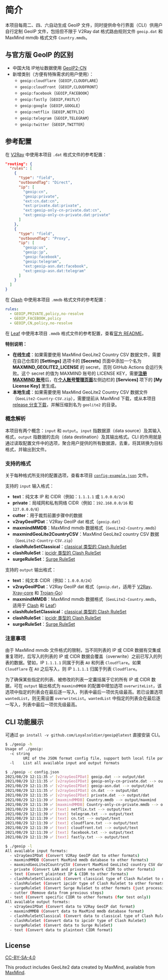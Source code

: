 # 简介

本项目每周二、四、六自动生成 GeoIP 文件，同时提供命令行界面（CLI）供用户自行定制 GeoIP 文件，包括但不限于 V2Ray dat 格式路由规则文件 `geoip.dat` 和 MaxMind mmdb 格式文件 `Country.mmdb`。

## 与官方版 GeoIP 的区别

- 中国大陆 IP地址数据使用 [GeoIP2-CN](https://github.com/d2184/GeoIP2-CN)
- 新增类别（方便有特殊需求的用户使用）：
  - `geoip:cloudflare`（`GEOIP,CLOUDFLARE`）
  - `geoip:cloudfront`（`GEOIP,CLOUDFRONT`）
  - `geoip:facebook`（`GEOIP,FACEBOOK`）
  - `geoip:fastly`（`GEOIP,FASTLY`）
  - `geoip:google`（`GEOIP,GOOGLE`）
  - `geoip:netflix`（`GEOIP,NETFLIX`）
  - `geoip:telegram`（`GEOIP,TELEGRAM`）
  - `geoip:twitter`（`GEOIP,TWITTER`）

## 参考配置

在 [V2Ray](https://github.com/v2fly/v2ray-core) 中使用本项目 `.dat` 格式文件的参考配置：

```json
"routing": {
  "rules": [
    {
      "type": "field",
      "outboundTag": "Direct",
      "ip": [
        "geoip:cn",
        "geoip:private",
        "ext:cn.dat:cn",
        "ext:private.dat:private",
        "ext:geoip-only-cn-private.dat:cn",
        "ext:geoip-only-cn-private.dat:private"
      ]
    },
    {
      "type": "field",
      "outboundTag": "Proxy",
      "ip": [
        "geoip:us",
        "geoip:jp",
        "geoip:facebook",
        "geoip:telegram",
        "ext:geoip-asn.dat:facebook",
        "ext:geoip-asn.dat:telegram"
      ]
    }
  ]
}
```

在 [Clash](https://github.com/Dreamacro/clash) 中使用本项目 `.mmdb` 格式文件的参考配置：

```yaml
rules:
  - GEOIP,PRIVATE,policy,no-resolve
  - GEOIP,FACEBOOK,policy
  - GEOIP,CN,policy,no-resolve
```

在 [Leaf](https://github.com/eycorsican/leaf) 中使用本项目 `.mmdb` 格式文件的参考配置，查看[官方 README](https://github.com/eycorsican/leaf/blob/master/README.zh.md#geoip)。

**特别说明：**

- **在线生成**：如果需要使用 MaxMind GeoLite2 Country CSV 数据文件，需要在自己仓库的 **[Settings]** 选项卡的 **[Secrets]** 页面中添加一个名为 **MAXMIND_GEOLITE2_LICENSE** 的 secret，否则 GitHub Actions 会运行失败。这个 secret 的值为 MAXMIND 账号的 LICENSE KEY，需要[**注册 MAXMIND 账号**](https://www.maxmind.com/en/geolite2/signup)后，在[**个人账号管理页面**](https://www.maxmind.com/en/account)左侧边栏的 **[Services]** 项下的 **[My License Key]** 里生成。
- **本地生成**：如果需要使用 MaxMind GeoLite2 Country CSV 数据文件（`GeoLite2-Country-CSV.zip`），需要提前从 MaxMind 下载，或从本项目 [release 分支](https://github.com/Loyalsoldier/geoip/tree/release)[下载](https://github.com/Loyalsoldier/geoip/raw/release/GeoLite2-Country-CSV.zip)，并解压缩到名为 `geolite2` 的目录。

### 概念解析

本项目有两个概念：`input` 和 `output`。`input` 指数据源（data source）及其输入格式，`output` 指数据的去向（data destination）及其输出格式。CLI 的作用就是通过读取配置文件中的选项，聚合用户提供的所有数据源，去重，将其转换为目标格式，并输出到文件。

### 支持的格式

关于每种格式所支持的配置选项，查看本项目 [`config-example.json`](https://github.com/Loyalsoldier/geoip/blob/HEAD/config-example.json) 文件。

支持的 `input` 输入格式：

- **text**：纯文本 IP 和 CIDR（例如：`1.1.1.1` 或 `1.0.0.0/24`）
- **private**：局域网和私有网络 CIDR（例如：`192.168.0.0/16` 和 `127.0.0.0/8`）
- **cutter**：用于裁剪前置步骤中的数据
- **v2rayGeoIPDat**：V2Ray GeoIP dat 格式（`geoip.dat`）
- **maxmindMMDB**：MaxMind mmdb 数据格式（`GeoLite2-Country.mmdb`）
- **maxmindGeoLite2CountryCSV**：MaxMind GeoLite2 country CSV 数据（`GeoLite2-Country-CSV.zip`）
- **clashRuleSetClassical**：[classical 类型的 Clash RuleSet](https://github.com/Dreamacro/clash/wiki/premium-core-features#classical)
- **clashRuleSet**：[ipcidr 类型的 Clash RuleSet](https://github.com/Dreamacro/clash/wiki/premium-core-features#ipcidr)
- **surgeRuleSet**：[Surge RuleSet](https://manual.nssurge.com/rule/ruleset.html)

支持的 `output` 输出格式：

- **text**：纯文本 CIDR（例如：`1.0.0.0/24`）
- **v2rayGeoIPDat**：V2Ray GeoIP dat 格式（`geoip.dat`，适用于 [V2Ray](https://github.com/v2fly/v2ray-core)、[Xray-core](https://github.com/XTLS/Xray-core) 和 [Trojan-Go](https://github.com/p4gefau1t/trojan-go)）
- **maxmindMMDB**：MaxMind mmdb 数据格式（`GeoLite2-Country.mmdb`，适用于 [Clash](https://github.com/Dreamacro/clash) 和 [Leaf](https://github.com/eycorsican/leaf)）
- **clashRuleSetClassical**：[classical 类型的 Clash RuleSet](https://github.com/Dreamacro/clash/wiki/premium-core-features#classical)
- **clashRuleSet**：[ipcidr 类型的 Clash RuleSet](https://github.com/Dreamacro/clash/wiki/premium-core-features#ipcidr)
- **surgeRuleSet**：[Surge RuleSet](https://manual.nssurge.com/rule/ruleset.html)

### 注意事项

由于 MaxMind mmdb 文件格式的限制，当不同列表的 IP 或 CIDR 数据有交集或重复项时，后写入的列表的 IP 或 CIDR 数据会覆盖（overwrite）之前已写入的列表的数据。譬如，IP `1.1.1.1` 同属于列表 `AU` 和列表 `Cloudflare`。如果 `Cloudflare` 在 `AU` 之后写入，则 IP `1.1.1.1` 归属于列表 `Cloudflare`。

为了确保某些指定的列表、被修改的列表一定囊括属于它的所有 IP 或 CIDR 数据，可在 `output` 输出格式为 `maxmindMMDB` 的配置中增加选项 `overwriteList`，该选项中指定的列表会在最后逐一写入，列表中最后一项优先级最高。若已设置选项 `wantedList`，则无需设置 `overwriteList`。`wantedList` 中指定的列表会在最后逐一写入，列表中最后一项优先级最高。

## CLI 功能展示

可通过 `go install -v github.com/Loyalsoldier/geoip@latest` 直接安装 CLI。

```bash
$ ./geoip -h
Usage of ./geoip:
  -c string
    	URI of the JSON format config file, support both local file path and remote HTTP(S) URL (default "config.json")
  -l	List all available input and output formats

$ ./geoip -c config.json
2021/08/29 12:11:35 ✅ [v2rayGeoIPDat] geoip.dat --> output/dat
2021/08/29 12:11:35 ✅ [v2rayGeoIPDat] geoip-only-cn-private.dat --> output/dat
2021/08/29 12:11:35 ✅ [v2rayGeoIPDat] geoip-asn.dat --> output/dat
2021/08/29 12:11:35 ✅ [v2rayGeoIPDat] cn.dat --> output/dat
2021/08/29 12:11:35 ✅ [v2rayGeoIPDat] private.dat --> output/dat
2021/08/29 12:11:39 ✅ [maxmindMMDB] Country.mmdb --> output/maxmind
2021/08/29 12:11:39 ✅ [maxmindMMDB] Country-only-cn-private.mmdb --> output/maxmind
2021/08/29 12:11:39 ✅ [text] netflix.txt --> output/text
2021/08/29 12:11:39 ✅ [text] telegram.txt --> output/text
2021/08/29 12:11:39 ✅ [text] cn.txt --> output/text
2021/08/29 12:11:39 ✅ [text] cloudflare.txt --> output/text
2021/08/29 12:11:39 ✅ [text] cloudfront.txt --> output/text
2021/08/29 12:11:39 ✅ [text] facebook.txt --> output/text
2021/08/29 12:11:39 ✅ [text] fastly.txt --> output/text

$ ./geoip -l
All available input formats:
  - v2rayGeoIPDat (Convert V2Ray GeoIP dat to other formats)
  - maxmindMMDB (Convert MaxMind mmdb database to other formats)
  - maxmindGeoLite2CountryCSV (Convert MaxMind GeoLite2 country CSV data to other formats)
  - private (Convert LAN and private network CIDR to other formats)
  - text (Convert plaintext IP & CIDR to other formats)
  - clashRuleSetClassical (Convert classical type of Clash RuleSet to other formats (just processing IP & CIDR lines))
  - clashRuleSet (Convert ipcidr type of Clash RuleSet to other formats)
  - surgeRuleSet (Convert Surge RuleSet to other formats (just processing IP & CIDR lines))
  - cutter (Remove data from previous steps)
  - test (Convert specific CIDR to other formats (for test only))
All available output formats:
  - v2rayGeoIPDat (Convert data to V2Ray GeoIP dat format)
  - maxmindMMDB (Convert data to MaxMind mmdb database format)
  - clashRuleSetClassical (Convert data to classical type of Clash RuleSet)
  - clashRuleSet (Convert data to ipcidr type of Clash RuleSet)
  - surgeRuleSet (Convert data to Surge RuleSet)
  - text (Convert data to plaintext CIDR format)
```

## License

[CC-BY-SA-4.0](https://creativecommons.org/licenses/by-sa/4.0/)

This product includes GeoLite2 data created by MaxMind, available from [MaxMind](http://www.maxmind.com).
